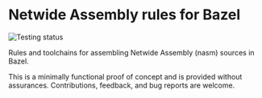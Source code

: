 # Netwide Assembly rules for Bazel

![Testing status](https://github.com/github/docs/actions/workflows/main.yml/badge.svg)

Rules and toolchains for assembling Netwide Assembly (nasm) sources in
Bazel.

This is a minimally functional proof of concept and is provided without
assurances. Contributions, feedback, and bug reports are welcome.
